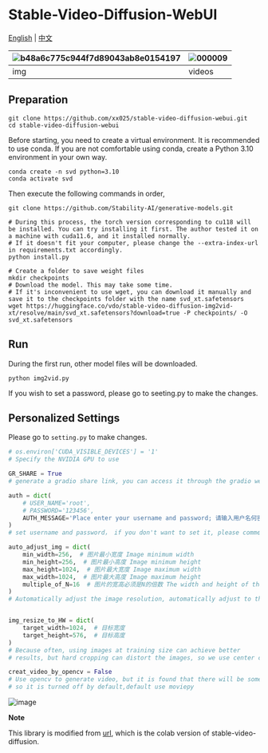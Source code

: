 # Stable-Video-Diffusion-WebUI


[English](README.md) | [中文](README_zh.md)






|![b48a6c775c944f7d89043ab8e0154197](https://github.com/xx025/stable-video-diffusion-webui/assets/71559822/0fa07557-10b8-4e64-b287-13d246170fc9) | ![000009](https://github.com/xx025/stable-video-diffusion-webui/assets/71559822/7984eb26-ae83-4f22-8e71-5cda2e8be708)|
|---------------------------------|----------------------------------|
| img                     | videos                      |



## Preparation

```shell
git clone https://github.com/xx025/stable-video-diffusion-webui.git
cd stable-video-diffusion-webui
```

Before starting, you need to create a virtual environment. It is recommended to use conda. If you are not comfortable using conda, create a Python 3.10 environment in your own way.

```shell
conda create -n svd python=3.10 
conda activate svd
```

Then execute the following commands in order,

```shell
git clone https://github.com/Stability-AI/generative-models.git

# During this process, the torch version corresponding to cu118 will be installed. You can try installing it first. The author tested it on a machine with cuda11.6, and it installed normally. 
# If it doesn't fit your computer, please change the --extra-index-url in requirements.txt accordingly.
python install.py

# Create a folder to save weight files
mkdir checkpoints 
# Download the model. This may take some time.
# If it's inconvenient to use wget, you can download it manually and save it to the checkpoints folder with the name svd_xt.safetensors
wget https://huggingface.co/vdo/stable-video-diffusion-img2vid-xt/resolve/main/svd_xt.safetensors?download=true -P checkpoints/ -O svd_xt.safetensors
```

## Run

During the first run, other model files will be downloaded.

```shell
python img2vid.py
```
If you wish to set a password, please go to seeting.py to make the changes.

## Personalized Settings

Please go to `setting.py` to make changes.
```python
# os.environ['CUDA_VISIBLE_DEVICES'] = '1'
# Specify the NVIDIA GPU to use

GR_SHARE = True
# generate a gradio share link, you can access it through the gradio website

auth = dict(
    # USER_NAME='root',
    # PASSWORD='123456',
    AUTH_MESSAGE='Place enter your username and password; 请输入用户名何密码',
)
# set username and password， if you don't want to set it, please comment it out

auto_adjust_img = dict(
    min_width=256,  # 图片最小宽度 Image minimum width
    min_height=256,  # 图片最小高度 Image minimum height
    max_height=1024,  # 图片最大宽度 Image maximum width
    max_width=1024,  # 图片最大高度 Image maximum height
    multiple_of_N=16  # 图片的宽高必须是N的倍数 The width and height of the image must be a multiple of N
)
# Automatically adjust the image resolution, automatically adjust to the resolution that meets the requirements


img_resize_to_HW = dict(
    target_width=1024,  # 目标宽度
    target_height=576,  # 目标高度
)
# Because often, using images at training size can achieve better
# results, but hard cropping can distort the images, so we use center cropping.

creat_video_by_opencv = False
# Use opencv to generate video, but it is found that there will be some encoding problems,
# so it is turned off by default,default use moviepy
```
![image](https://github.com/xx025/stable-video-diffusion-webui/assets/71559822/ced032dd-3dda-4440-b72e-3f281d146e56)

**Note**

This library is modified from [url](https://github.com/mkshing/notebooks/blob/main/stable_video_diffusion_img2vid.ipynb), which is the colab version of stable-video-diffusion.